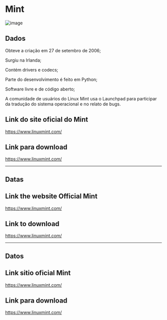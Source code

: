 # Mint


![image](https://github.com/user-attachments/assets/3cc7e993-3d16-4892-8b36-04564605a626)


## Dados

<p>Obteve a criação em 27 de setembro de 2006;</p>
<p>Surgiu na Irlanda;</p>
<p>Contém drivers e codecs;</p>
<p>Parte do desenvolvimento é feito em Python;</p>
<p>Software livre e de código aberto;</p>
<p>A comunidade de usuários do Linux Mint usa o Launchpad para participar da tradução do sistema operacional e no relato de bugs.</p>

## Link do site oficial do Mint

https://www.linuxmint.com/

## Link para download

https://www.linuxmint.com/
 
--------------------------------------------------------------------------------------------------------------------------------
##  Datas




 
## Link the website Official Mint

https://www.linuxmint.com/


 ## Link to download 

https://www.linuxmint.com/

--------------------------------------------------------------------------------------------------------------------------------

## Datos




## Link sitio oficial Mint


https://www.linuxmint.com/

 ## Link para download 

https://www.linuxmint.com/






